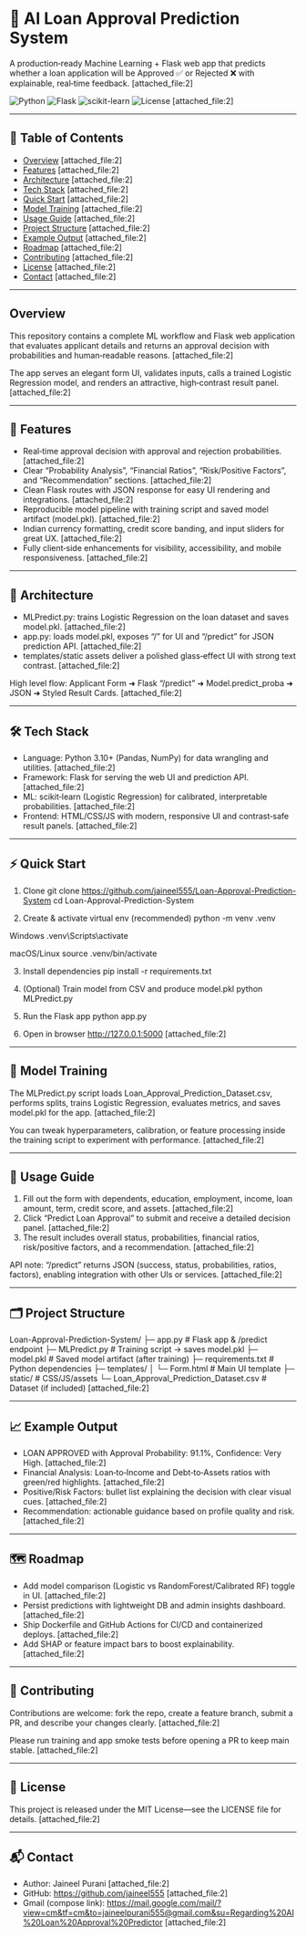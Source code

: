 # 🏦 AI Loan Approval Prediction System

A production‑ready Machine Learning + Flask web app that predicts whether a loan application will be Approved ✅ or Rejected ❌ with explainable, real‑time feedback. [attached_file:2]

![Python](https://img.shields.io/badge/Python-3.10%2B-blue.svg) ![Flask](https://img.shields.io/badge/Flask-3.x-black.svg) ![scikit-learn](https://img.shields.io/badge/scikit--learn-Logistic%20Regression-orange.svg) ![License](https://img.shields.io/badge/License-MIT-green.svg) [attached_file:2]

---

## 📌 Table of Contents
- [Overview](#overview) [attached_file:2]
- [Features](#features) [attached_file:2]
- [Architecture](#architecture) [attached_file:2]
- [Tech Stack](#tech-stack) [attached_file:2]
- [Quick Start](#quick-start) [attached_file:2]
- [Model Training](#model-training) [attached_file:2]
- [Usage Guide](#usage-guide) [attached_file:2]
- [Project Structure](#project-structure) [attached_file:2]
- [Example Output](#example-output) [attached_file:2]
- [Roadmap](#roadmap) [attached_file:2]
- [Contributing](#contributing) [attached_file:2]
- [License](#license) [attached_file:2]
- [Contact](#contact) [attached_file:2]

---

## Overview
This repository contains a complete ML workflow and Flask web application that evaluates applicant details and returns an approval decision with probabilities and human‑readable reasons. [attached_file:2]

The app serves an elegant form UI, validates inputs, calls a trained Logistic Regression model, and renders an attractive, high‑contrast result panel. [attached_file:2]

---

## 🚀 Features
- Real‑time approval decision with approval and rejection probabilities. [attached_file:2]
- Clear “Probability Analysis”, “Financial Ratios”, “Risk/Positive Factors”, and “Recommendation” sections. [attached_file:2]
- Clean Flask routes with JSON response for easy UI rendering and integrations. [attached_file:2]
- Reproducible model pipeline with training script and saved model artifact (model.pkl). [attached_file:2]
- Indian currency formatting, credit score banding, and input sliders for great UX. [attached_file:2]
- Fully client‑side enhancements for visibility, accessibility, and mobile responsiveness. [attached_file:2]

---

## 🧭 Architecture
- MLPredict.py: trains Logistic Regression on the loan dataset and saves model.pkl. [attached_file:2]
- app.py: loads model.pkl, exposes “/” for UI and “/predict” for JSON prediction API. [attached_file:2]
- templates/static assets deliver a polished glass‑effect UI with strong text contrast. [attached_file:2]

High level flow:
Applicant Form ➜ Flask “/predict” ➜ Model.predict_proba ➜ JSON ➜ Styled Result Cards. [attached_file:2]

---

## 🛠 Tech Stack
- Language: Python 3.10+ (Pandas, NumPy) for data wrangling and utilities. [attached_file:2]
- Framework: Flask for serving the web UI and prediction API. [attached_file:2]
- ML: scikit‑learn (Logistic Regression) for calibrated, interpretable probabilities. [attached_file:2]
- Frontend: HTML/CSS/JS with modern, responsive UI and contrast‑safe result panels. [attached_file:2]

---

## ⚡ Quick Start
1) Clone
git clone https://github.com/jaineel555/Loan-Approval-Prediction-System
cd Loan-Approval-Prediction-System

2) Create & activate virtual env (recommended)
python -m venv .venv

Windows
.venv\Scripts\activate

macOS/Linux
source .venv/bin/activate

3) Install dependencies
pip install -r requirements.txt

4) (Optional) Train model from CSV and produce model.pkl
python MLPredict.py

5) Run the Flask app
python app.py

6) Open in browser
http://127.0.0.1:5000
[attached_file:2]

---

## 🧪 Model Training
The MLPredict.py script loads Loan_Approval_Prediction_Dataset.csv, performs splits, trains Logistic Regression, evaluates metrics, and saves model.pkl for the app. [attached_file:2]

You can tweak hyperparameters, calibration, or feature processing inside the training script to experiment with performance. [attached_file:2]

---

## 📘 Usage Guide
1) Fill out the form with dependents, education, employment, income, loan amount, term, credit score, and assets. [attached_file:2]
2) Click “Predict Loan Approval” to submit and receive a detailed decision panel. [attached_file:2]
3) The result includes overall status, probabilities, financial ratios, risk/positive factors, and a recommendation. [attached_file:2]

API note: “/predict” returns JSON (success, status, probabilities, ratios, factors), enabling integration with other UIs or services. [attached_file:2]

---

## 🗂 Project Structure
Loan-Approval-Prediction-System/
├─ app.py # Flask app & /predict endpoint
├─ MLPredict.py # Training script → saves model.pkl
├─ model.pkl # Saved model artifact (after training)
├─ requirements.txt # Python dependencies
├─ templates/
│ └─ Form.html # Main UI template
├─ static/ # CSS/JS/assets
└─ Loan_Approval_Prediction_Dataset.csv # Dataset (if included)
[attached_file:2]

---

## 📈 Example Output
- LOAN APPROVED with Approval Probability: 91.1%, Confidence: Very High. [attached_file:2]
- Financial Analysis: Loan‑to‑Income and Debt‑to‑Assets ratios with green/red highlights. [attached_file:2]
- Positive/Risk Factors: bullet list explaining the decision with clear visual cues. [attached_file:2]
- Recommendation: actionable guidance based on profile quality and risk. [attached_file:2]

---

## 🗺 Roadmap
- Add model comparison (Logistic vs RandomForest/Calibrated RF) toggle in UI. [attached_file:2]
- Persist predictions with lightweight DB and admin insights dashboard. [attached_file:2]
- Ship Dockerfile and GitHub Actions for CI/CD and containerized deploys. [attached_file:2]
- Add SHAP or feature impact bars to boost explainability. [attached_file:2]

---

## 🤝 Contributing
Contributions are welcome: fork the repo, create a feature branch, submit a PR, and describe your changes clearly. [attached_file:2]

Please run training and app smoke tests before opening a PR to keep main stable. [attached_file:2]

---

## 📜 License
This project is released under the MIT License—see the LICENSE file for details. [attached_file:2]

---

## 📬 Contact
- Author: Jaineel Purani [attached_file:2]
- GitHub: https://github.com/jaineel555 [attached_file:2]
- Gmail (compose link): https://mail.google.com/mail/?view=cm&tf=cm&to=jaineelpurani555@gmail.com&su=Regarding%20AI%20Loan%20Approval%20Predictor [attached_file:2]
